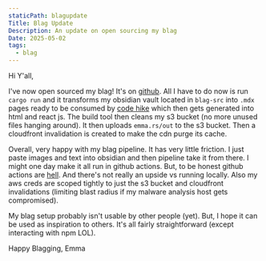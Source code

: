 ```yaml
---
staticPath: blagupdate
Title: Blag Update
Description: An update on open sourcing my blag
Date: 2025-05-02
tags:
  - blag
---
```

Hi Y'all,

I've now open sourced my blag! It's on [github](https://github.com/squidfacts/emma.rs-blag). All I have to do now is run `cargo run` and it transforms my obsidian vault located in `blag-src` into `.mdx` pages ready to be consumed by [code hike](https://codehike.org/) which then gets generated into html and react js. The build tool then cleans my s3 bucket (no more unused files hanging around). It then uploads `emma.rs/out` to the s3 bucket. Then a cloudfront invalidation is created to make the cdn purge its cache.

Overall, very happy with my blag pipeline. It has very little friction. I just paste images and text into obsidian and then pipeline take it from there. I might one day make it all run in github actions. But, to be honest github actions are [hell](https://www.youtube.com/watch?v=9qljpi5jiMQ). And there's not really an upside vs running locally. Also my aws creds are scoped tightly to just the s3 bucket and cloudfront invalidations (limiting blast radius if my malware analysis host gets compromised).

My blag setup probably isn't usable by other people (yet). But, I hope it can be used as inspiration to others. It's all fairly straightforward (except interacting with npm LOL). 

Happy Blagging,
Emma